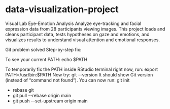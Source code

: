 # data-visualization-project
Visual Lab Eye-Emotion Analysis  Analyze eye-tracking and facial expression data from 28 participants viewing images. This project loads and cleans participant data, tests hypotheses on gaze and emotions, and visualizes results to understand visual attention and emotional responses.

Git problem solved 
Step-by-step fix:

To see your current PATH:
echo $PATH

To temporarily fix the PATH inside RStudio terminal right now, run:
export PATH=/usr/bin:$PATH
Now try:
git --version
It should show Git version (instead of “command not found”).
You can now run:
git init


- rebase git
- git pull --rebase origin main
- git push --set-upstream origin main
